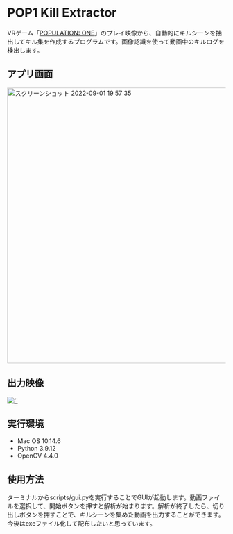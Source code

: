 # POP1 Kill Extractor

VRゲーム「[POPULATION: ONE](https://www.populationonevr.com/)」のプレイ映像から、自動的にキルシーンを抽出してキル集を作成するプログラムです。画像認識を使って動画中のキルログを検出します。

## アプリ画面

<img width="635" alt="スクリーンショット 2022-09-01 19 57 35" src="https://user-images.githubusercontent.com/34476697/187898312-d1ea485d-eb72-4bdf-8972-1d7e7e091cef.png">

## 出力映像
[![''](https://user-images.githubusercontent.com/34476697/187898730-a0e5bd7f-fb28-434e-8fa1-94b87ffe70a2.png)](https://youtu.be/KIDa9pQgZP4)

## 実行環境
- Mac OS 10.14.6
- Python 3.9.12
- OpenCV 4.4.0

## 使用方法
ターミナルからscripts/gui.pyを実行することでGUIが起動します。動画ファイルを選択して、開始ボタンを押すと解析が始まります。解析が終了したら、切り出しボタンを押すことで、キルシーンを集めた動画を出力することができます。今後はexeファイル化して配布したいと思っています。
